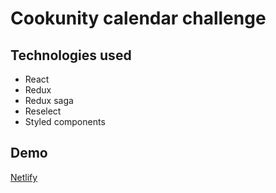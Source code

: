 # Cookunity calendar challenge

## Technologies used
* React
* Redux
* Redux saga
* Reselect
* Styled components

## Demo
[Netlify](https://goncy-cookunity-calendar.netlify.com)
